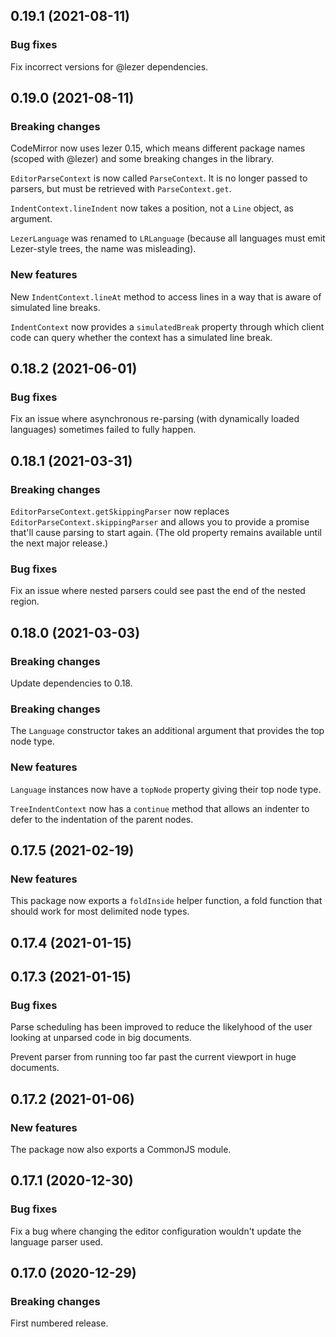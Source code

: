 ## 0.19.1 (2021-08-11)

### Bug fixes

Fix incorrect versions for @lezer dependencies.

## 0.19.0 (2021-08-11)

### Breaking changes

CodeMirror now uses lezer 0.15, which means different package names (scoped with @lezer) and some breaking changes in the library.

`EditorParseContext` is now called `ParseContext`. It is no longer passed to parsers, but must be retrieved with `ParseContext.get`.

`IndentContext.lineIndent` now takes a position, not a `Line` object, as argument.

`LezerLanguage` was renamed to `LRLanguage` (because all languages must emit Lezer-style trees, the name was misleading).

### New features

New `IndentContext.lineAt` method to access lines in a way that is aware of simulated line breaks.

`IndentContext` now provides a `simulatedBreak` property through which client code can query whether the context has a simulated line break.

## 0.18.2 (2021-06-01)

### Bug fixes

Fix an issue where asynchronous re-parsing (with dynamically loaded languages) sometimes failed to fully happen.

## 0.18.1 (2021-03-31)

### Breaking changes

`EditorParseContext.getSkippingParser` now replaces `EditorParseContext.skippingParser` and allows you to provide a promise that'll cause parsing to start again. (The old property remains available until the next major release.)

### Bug fixes

Fix an issue where nested parsers could see past the end of the nested region.

## 0.18.0 (2021-03-03)

### Breaking changes

Update dependencies to 0.18.

### Breaking changes

The `Language` constructor takes an additional argument that provides the top node type.

### New features

`Language` instances now have a `topNode` property giving their top node type.

`TreeIndentContext` now has a `continue` method that allows an indenter to defer to the indentation of the parent nodes.

## 0.17.5 (2021-02-19)

### New features

This package now exports a `foldInside` helper function, a fold function that should work for most delimited node types.

## 0.17.4 (2021-01-15)

## 0.17.3 (2021-01-15)

### Bug fixes

Parse scheduling has been improved to reduce the likelyhood of the user looking at unparsed code in big documents.

Prevent parser from running too far past the current viewport in huge documents.

## 0.17.2 (2021-01-06)

### New features

The package now also exports a CommonJS module.

## 0.17.1 (2020-12-30)

### Bug fixes

Fix a bug where changing the editor configuration wouldn't update the language parser used.

## 0.17.0 (2020-12-29)

### Breaking changes

First numbered release.

